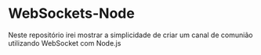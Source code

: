 # WebSockets-Node
Neste repositório irei mostrar a simplicidade de criar um canal de comunião utilizando WebSocket com Node.js
